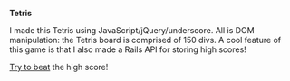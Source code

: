 **Tetris**

I made this Tetris using JavaScript/jQuery/underscore.
All is DOM manipulation: the Tetris board is comprised of 150 divs.
A cool feature of this game is that I also made a Rails API for storing high scores!

[Try to beat](http://golubitsky.github.io/tetris/) the high score!
